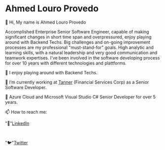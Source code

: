 # Ahmed Louro Provedo

👋 Hi, 
My name is Ahmed Louro Provedo

Accomplished Enterprise Senior Software Engineer, capable of making significant changes in short time span and overpressured, enjoy playing around with Backend Techs.
Big challenges and on-going improvement processes are my professional "must-stand-for" goals.
High analytic and learning skills, with a natural leadership and very good communication and teamwork expertises. 
I've been involved in the software developing process for over 10 years with different technologies and plattforms.

👀 I enjoy playing around with Backend Techs.

🌱 I’m currently working at <a href="https://www.linkedin.com/company/tannercl/">Tanner</a> (Financial Services Corp) as a Senior Software Developer.

💞️ Azure Cloud and Microsoft Visual Studio C# Senior Developer for over 5 years.


📫 How to reach me:

<p>"💼"<a href="https://www.linkedin.com/in/ahmed-louro-provedo/">LinkedIn</a></p></br>
<p>"🐦"<a href="https://twitter.com/ahmedlp86">Twitter</a></p></br>
